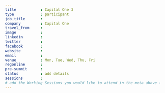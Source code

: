 ```yaml
---
title           : Capital One 3
type            : participant
job_title       :
company         : Capital One
travel_from     :
image           :
linkedin        :
twitter         :
facebook        :
website         :
email           :
venue           : Mon, Tue, Wed, Thu, Fri
regonline       :
pre-summit      :
status          : add details
sessions        :
# add the Working Sessions you would like to attend in the meta above (use the session's title) e.g. sessions (one per line): -Security Playbooks Diagrams -Hackathon Daily Sessions
---
```


<!-- put more details about participant here -->

